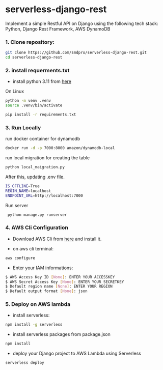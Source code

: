 # serverless-django-rest

Implement a simple Restful API on Django using the following tech stack: Python, Django Rest Framework, AWS DynamoDB


### 1. Clone repository:
```bash
git clone https://github.com/smdpro/serverless-django-rest.git
cd serverless-django-rest
```

### 2. install requerments.txt
 
- install python 3.11 from [here](https://www.python.org/downloads/release/python-3103/)

On Linux
```bash
python -m venv .venv 
source .venv/bin/activate
```

```bash
pip install -r requirements.txt
```

### 3. Run Locally

run docker container for dynamodb
```bash 
docker run -d -p 7000:8000 amazon/dynamodb-local
```

run local migration for creating the table

```bash 
python local_maigration.py
```

After this, updating .env file.
```bash
IS_OFFLINE=True
REGIN_NAME=localhost
ENDPOINT_URL=http://localhost:7000
```
Run server
```bash
 python manage.py runserver
```

### 4. AWS Cli Configuration
- Download AWS Cli from [here](https://docs.aws.amazon.com/cli/latest/userguide/getting-started-install.html) and install it.

- on aws cli terminal:

```bash
aws configure
```

- Enter your IAM informations:

```bash
$ AWS Access Key ID [None]: ENTER YOUR ACCESSKEY
$ AWS Secret Access Key [None]: ENTER YOUR SECRETKEY
$ Default region name [None]: ENTER YOUR REGION
$ Default output format [None]: json
```

### 5. Deploy on AWS lambda


* install serverless:
```bash
npm install -g serverless

```

* install serverless packages from package.json
```bash
npm install
```

* deploy your Django project to AWS Lambda using Serverless
```bash
serverless deploy 
```




